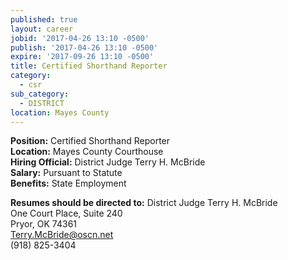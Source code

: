 ```yaml
---
published: true
layout: career
jobid: '2017-04-26 13:10 -0500'
publish: '2017-04-26 13:10 -0500'
expire: '2017-09-26 13:10 -0500'
title: Certified Shorthand Reporter
category:
  - csr
sub_category:
  - DISTRICT
location: Mayes County
---
```

**Position:** Certified Shorthand Reporter  
**Location:** Mayes County Courthouse  
**Hiring Official:** District Judge Terry H. McBride  
**Salary:** Pursuant to Statute  
**Benefits:** State Employment  

**Resumes should be directed to:**
District Judge Terry H. McBride  
One Court Place, Suite 240  
Pryor, OK  74361  
[Terry.McBride@oscn.net](mailto:Terry.McBride@oscn.net)  
(918) 825-3404

